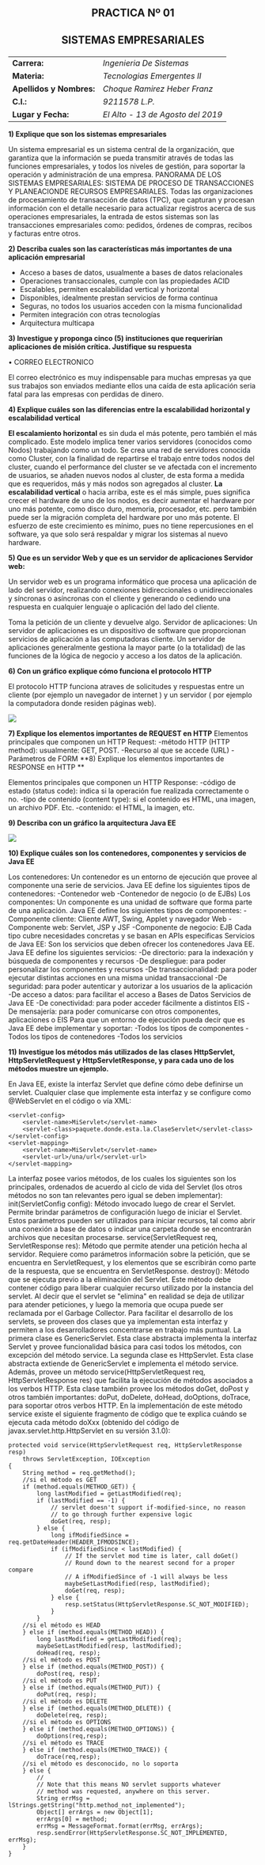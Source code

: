 ## <p align = "center"> PRACTICA Nº 01</p>
##  <p align = "center">SISTEMAS EMPRESARIALES</p>

|||
|----------|-------------|
|**Carrera:**| *Ingenieria De Sistemas*|
|**Materia:**| *Tecnologias Emergentes II*|
|**Apellidos y Nombres:**| *Choque Ramirez Heber Franz*|
|**C.I.:**| *9211578 L.P.*|
|**Lugar y Fecha:**| *El Alto - 13 de Agosto del 2019*|

**1)	Explique que son los sistemas empresariales** 


Un sistema empresarial es un sistema central de la organización, que garantiza que la información se pueda transmitir através  de todas las funciones empresariales, y todos los niveles de gestión, para soportar la operación y administración de una empresa. PANORAMA DE LOS SISTEMAS EMPRESARIALES: SISTEMA DE PROCESO DE TRANSACCIONES Y PLANEACIONDE RECURSOS EMPRESARIALES. Todas las organizaciones de procesamiento de transacción de datos (TPC), que capturan y procesan información con el detalle necesario para actualizar registros acerca de sus operaciones empresariales, la entrada de estos sistemas son las transacciones empresariales como: pedidos, órdenes de compras, recibos y facturas entre otros.


**2)	Describa cuales son las características más importantes de una aplicación empresarial**

- Acceso a bases de datos, usualmente a bases de datos relacionales
- Operaciones transaccionales, cumple con las propiedades ACID
- Escalables, permiten escalabilidad vertical y horizontal
- Disponibles, idealmente prestan servicios de forma continua
- Seguras, no todos los usuarios acceden con la misma funcionalidad
- Permiten integración con otras tecnologías
- Arquitectura multicapa

**3)	Investigue y proponga cinco (5) instituciones que requerirían aplicaciones de misión crítica. Justifique su respuesta** 

•	CORREO ELECTRONICO

El correo electrónico es muy indispensable para muchas empresas ya que sus trabajos son enviados mediante ellos una caída de esta aplicación seria fatal para las empresas con perdidas de dinero.


**4)	Explique cuáles son las diferencias entre la escalabilidad horizontal y escalabilidad vertical**

**El escalamiento horizontal** es sin duda el más potente, pero también el más complicado. Este modelo implica tener varios servidores (conocidos como Nodos) trabajando como un todo. Se crea una red de servidores conocida como Cluster, con la finalidad de repartirse el trabajo entre todos nodos del cluster, cuando el performance del cluster se ve afectada con el incremento de usuarios, se añaden nuevos nodos al cluster, de esta forma a medida que es requeridos, más y más nodos son agregados al cluster.
**La escalabilidad vertical** o hacia arriba, este es el más simple, pues significa crecer el hardware de uno de los nodos, es decir aumentar el hardware por uno más potente, como disco duro, memoria, procesador, etc. pero también puede ser la migración completa del hardware por uno más potente. El esfuerzo de este crecimiento es mínimo, pues no tiene repercusiones en el software, ya que solo será respaldar y migrar los sistemas al nuevo hardware.


**5)	Que es un servidor Web y que es un servidor de aplicaciones Servidor web:**

Un servidor web es un programa informático que procesa una aplicación de lado del servidor, realizando conexiones bidireccionales o unidireccionales y síncronas o asíncronas con el cliente y generando o cediendo una respuesta en cualquier lenguaje o aplicación del lado del cliente.
 
Toma la petición de un cliente y devuelve algo.
Servidor de aplicaciones:
Un servidor de aplicaciones es un dispositivo de software que proporcionan servicios de aplicación a las computadoras cliente.
Un servidor de aplicaciones generalmente gestiona la mayor parte (o la totalidad) de las funciones de la lógica de negocio y acceso a los datos de la aplicación.


**6)	Con un gráfico explique cómo funciona el protocolo HTTP**

El protocolo HTTP funciona atraves de solicitudes y respuestas entre un cliente (por ejemplo un navegador de internet ) y un servidor ( por ejemplo la computadora donde residen páginas web).

 ![](https://www.miguelra.com/content/images/2016/12/comunicacionHTTP-1.jpg)

**7)	Explique los elementos importantes de REQUEST en HTTP**
Elementos principales que componen un HTTP Request:
   -método HTTP (HTTP method): usualmente:
     GET, POST.
   -Recurso al que se accede (URL)
   -Parámetros de FORM
**8)	Explique los elementos importantes de RESPONSE en HTTP **

Elementos principales que componen un HTTP Response:
    -código de estado (status code): indica si la operación fue realizada correctamente o no.
    -tipo de contenido (content type): si el contenido es HTML, una imagen, un archivo PDF. Etc.
    -contenido: el HTML, la imagen, etc.
    
**9)	Describa con un gráfico la arquitectura Java EE** 

 ![](https://image.slidesharecdn.com/jatunandjavaee-110905104600-phpapp02/95/desarrollo-de-aplicaciones-empresariales-con-java-ee-4-728.jpg?cb=1316098712)

**10)	Explique cuáles son los contenedores, componentes y servicios de Java EE**

Los contenedores:
Un contenedor es un entorno de ejecución que provee al componente una serie de servicios.
Java EE define los siguientes tipos de contenedores:
    -Contenedor web
    -Contenedor de negocio (o de EJBs)
Los componentes:
Un componente es una unidad de software que forma parte de una aplicación.
      Java EE define los siguientes tipos de componentes:
       -Componente cliente: Cliente AWT, Swing, Applet y navegador Web
               -Componente web: Servlet, JSP y JSF
       -Componente de negocio: EJB
        Cada tipo cubre necesidades concretas y se basan en APIs especificas 
Servicios de Java EE:
       Son los servicios que deben ofrecer los contenedores Java EE.
       Java EE define los siguientes servicios:
     -De directorio: para la indexación y búsqueda de componentes y recursos
     -De despliegue: para poder personalizar los componentes y recursos
     -De transaccionalidad: para poder ejecutar distintas acciones en una misma unidad transaccional
     -De seguridad: para poder autenticar y autorizar a los usuarios de la aplicación
     -De acceso a datos: para facilitar el acceso a Bases de Datos
Servicios de Java EE
       -De conectividad: para poder acceder fácilmente a distintos EIS
       -De mensajería: para poder comunicarse con otros componentes, aplicaciones o EIS
  Para que un entorno de ejecución pueda decir que es Java EE debe implementar y soportar:
                 -Todos los tipos de componentes
        -Todos los tipos de contenedores
        -Todos los servicios
        
**11)	Investigue los métodos más utilizados de las clases HttpServlet, HttpServletRequest y HttpServletResponse, y para cada uno de los métodos muestre un ejemplo.** 

En Java EE, existe la interfaz Servlet que define cómo debe definirse un servlet. Cualquier clase que implemente esta interfaz y se configure como @WebServlet en el código o vía XML:

~~~
<servlet-config>
    <servlet-name>MiServlet</servlet-name>
    <servlet-class>paquete.donde.esta.la.ClaseServlet</servlet-class>
</servlet-config>
<servlet-mapping>
    <servlet-name>MiServlet</servlet-name>
    <servlet-url>/una/url</servlet-url>
</servlet-mapping>
~~~

La interfaz posee varios métodos, de los cuales los siguientes son los principales, ordenados de acuerdo al ciclo de vida del Servlet (los otros métodos no son tan relevantes pero igual se deben implementar):
init(ServletConfig config): Método invocado luego de crear el Servlet. Permite brindar parámetros de configuración luego de iniciar el Servlet. Estos parámetros pueden ser utilizados para iniciar recursos, tal como abrir una conexión a base de datos o indicar una carpeta donde se encontrarán archivos que necesitan procesarse.
service(ServletRequest req, ServletResponse res): Método que permite atender una petición hecha al servidor. Requiere como parámetros información sobre la petición, que se encuentra en ServletRequest, y los elementos que se escribirán como parte de la respuesta, que se encuentra en ServletResponse.
destroy(): Método que se ejecuta previo a la eliminación del Servlet. Este método debe contener código para liberar cualquier recurso utilizado por la instancia del servlet. Al decir que el servlet se "elimina" en realidad se deja de utilizar para atender peticiones, y luego la memoria que ocupa puede ser reclamada por el Garbage Collector.
Para facilitar el desarrollo de los servlets, se proveen dos clases que ya implementan esta interfaz y permiten a los desarrolladores concentrarse en trabajo más puntual.
La primera clase es GenericServlet. Esta clase abstracta implementa la interfaz Servlet y provee funcionalidad básica para casi todos los métodos, con excepción del método service.
La segunda clase es HttpServlet. Esta clase abstracta extiende de GenericServlet e implementa el método service. Además, provee un método service(HttpServletRequest req, HttpServletResponse res) que facilita la ejecución de métodos asociados a los verbos HTTP. Esta clase también provee los métodos doGet, doPost y otros también importantes: doPut, doDelete, doHead, doOptions, doTrace, para soportar otros verbos HTTP. En la implementación de este método service existe el siguiente fragmento de código que te explica cuándo se ejecuta cada método doXxx (obtenido del código de javax.servlet.http.HttpServlet en su versión 3.1.0):

~~~
protected void service(HttpServletRequest req, HttpServletResponse resp)
    throws ServletException, IOException
{
    String method = req.getMethod();
    //si el método es GET
    if (method.equals(METHOD_GET)) {
        long lastModified = getLastModified(req);
        if (lastModified == -1) {
            // servlet doesn't support if-modified-since, no reason
            // to go through further expensive logic
            doGet(req, resp);
        } else {
            long ifModifiedSince = req.getDateHeader(HEADER_IFMODSINCE);
            if (ifModifiedSince < lastModified) {
                // If the servlet mod time is later, call doGet()
                // Round down to the nearest second for a proper compare
                // A ifModifiedSince of -1 will always be less
                maybeSetLastModified(resp, lastModified);
                doGet(req, resp);
            } else {
                resp.setStatus(HttpServletResponse.SC_NOT_MODIFIED);
            }
        }
    //si el método es HEAD
    } else if (method.equals(METHOD_HEAD)) {
        long lastModified = getLastModified(req);
        maybeSetLastModified(resp, lastModified);
        doHead(req, resp);
    //si el método es POST
    } else if (method.equals(METHOD_POST)) {
        doPost(req, resp);
    //si el método es PUT
    } else if (method.equals(METHOD_PUT)) {
        doPut(req, resp);
    //si el método es DELETE
    } else if (method.equals(METHOD_DELETE)) {
        doDelete(req, resp);
    //si el método es OPTIONS
    } else if (method.equals(METHOD_OPTIONS)) {
        doOptions(req,resp);
    //si el método es TRACE
    } else if (method.equals(METHOD_TRACE)) {
        doTrace(req,resp);
    //si el método es desconocido, no lo soporta
    } else {
        //
        // Note that this means NO servlet supports whatever
        // method was requested, anywhere on this server.
        String errMsg = lStrings.getString("http.method_not_implemented");
        Object[] errArgs = new Object[1];
        errArgs[0] = method;
        errMsg = MessageFormat.format(errMsg, errArgs);
        resp.sendError(HttpServletResponse.SC_NOT_IMPLEMENTED, errMsg);
    }
}
~~~
